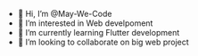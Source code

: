 - 👋 Hi, I’m @May-We-Code
- 👀 I’m interested in Web develpoment
- 🌱 I’m currently learning Flutter development
- 💞️ I’m looking to collaborate on big web project
